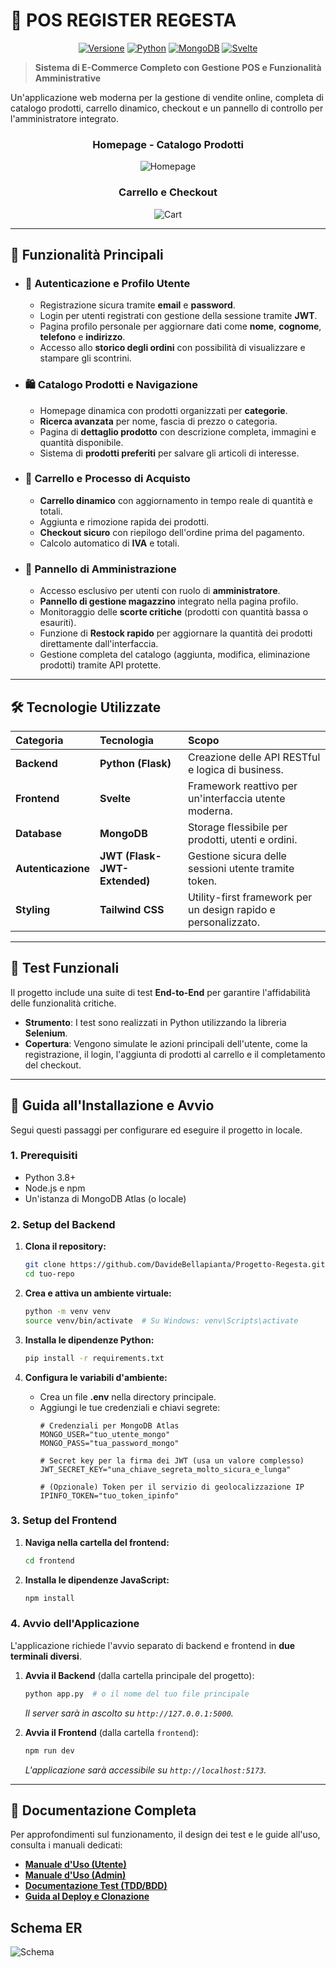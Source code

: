 # 🛒 POS REGISTER REGESTA
<div align="center">

[![Versione](https://img.shields.io/badge/versione-1.0.0-blue)](https://github.com/tuo-username/tuo-repo) 
[![Python](https://img.shields.io/badge/python-3.8+-blue)](https://www.python.org/) 
[![MongoDB](https://img.shields.io/badge/MongoDB-4.4+-green)](https://www.mongodb.com/) 
[![Svelte](https://img.shields.io/badge/Svelte-4.0+-orange)](https://svelte.dev/)

</div>

> **Sistema di E-Commerce Completo con Gestione POS e Funzionalità Amministrative**

Un'applicazione web moderna per la gestione di vendite online, completa di catalogo prodotti, carrello dinamico, checkout e un pannello di controllo per l'amministratore integrato.

<div align="center">

### Homepage - Catalogo Prodotti
![Homepage](frontend/src/lib/assets/Screenshot1.png)

### Carrello e Checkout
![Cart](frontend/src/lib/assets/Screenshot2.png)

</div>

---

## 🚀 Funzionalità Principali

-   ### 🔐 **Autenticazione e Profilo Utente**
    -   Registrazione sicura tramite **email** e **password**.
    -   Login per utenti registrati con gestione della sessione tramite **JWT**.
    -   Pagina profilo personale per aggiornare dati come **nome**, **cognome**, **telefono** e **indirizzo**.
    -   Accesso allo **storico degli ordini** con possibilità di visualizzare e stampare gli scontrini.

-   ### 🛍️ **Catalogo Prodotti e Navigazione**
    -   Homepage dinamica con prodotti organizzati per **categorie**.
    -   **Ricerca avanzata** per nome, fascia di prezzo o categoria.
    -   Pagina di **dettaglio prodotto** con descrizione completa, immagini e quantità disponibile.
    -   Sistema di **prodotti preferiti** per salvare gli articoli di interesse.

-   ### 💸 **Carrello e Processo di Acquisto**
    -   **Carrello dinamico** con aggiornamento in tempo reale di quantità e totali.
    -   Aggiunta e rimozione rapida dei prodotti.
    -   **Checkout sicuro** con riepilogo dell'ordine prima del pagamento.
    -   Calcolo automatico di **IVA** e totali.

-   ### 👑 **Pannello di Amministrazione**
    -   Accesso esclusivo per utenti con ruolo di **amministratore**.
    -   **Pannello di gestione magazzino** integrato nella pagina profilo.
    -   Monitoraggio delle **scorte critiche** (prodotti con quantità bassa o esauriti).
    -   Funzione di **Restock rapido** per aggiornare la quantità dei prodotti direttamente dall'interfaccia.
    -   Gestione completa del catalogo (aggiunta, modifica, eliminazione prodotti) tramite API protette.

---

## 🛠️ Tecnologie Utilizzate

| Categoria      | Tecnologia                               | Scopo                                                      |
| :------------- | :--------------------------------------- | :--------------------------------------------------------- |
| **Backend** | **Python (Flask)** | Creazione delle API RESTful e logica di business.          |
| **Frontend** | **Svelte** | Framework reattivo per un'interfaccia utente moderna.      |
| **Database** | **MongoDB** | Storage flessibile per prodotti, utenti e ordini.          |
| **Autenticazione** | **JWT (Flask-JWT-Extended)** | Gestione sicura delle sessioni utente tramite token.       |
| **Styling** | **Tailwind CSS** | Utility-first framework per un design rapido e personalizzato. |

---

## 🧪 Test Funzionali

Il progetto include una suite di test **End-to-End** per garantire l'affidabilità delle funzionalità critiche.

-   **Strumento**: I test sono realizzati in Python utilizzando la libreria **Selenium**.
-   **Copertura**: Vengono simulate le azioni principali dell'utente, come la registrazione, il login, l'aggiunta di prodotti al carrello e il completamento del checkout.

---

## 🚀 Guida all'Installazione e Avvio

Segui questi passaggi per configurare ed eseguire il progetto in locale.

### **1. Prerequisiti**
-   Python 3.8+
-   Node.js e npm
-   Un'istanza di MongoDB Atlas (o locale)

### **2. Setup del Backend**

1.  **Clona il repository:**
    ```bash
    git clone https://github.com/DavideBellapianta/Progetto-Regesta.git
    cd tuo-repo
    ```

2.  **Crea e attiva un ambiente virtuale:** 
    ```bash
    python -m venv venv
    source venv/bin/activate  # Su Windows: venv\Scripts\activate
    ```

3.  **Installa le dipendenze Python:**
    ```bash
    pip install -r requirements.txt
    ```

4.  **Configura le variabili d'ambiente:**
    -   Crea un file **.env** nella directory principale.
    -   Aggiungi le tue credenziali e chiavi segrete:
        ```env
        # Credenziali per MongoDB Atlas
        MONGO_USER="tuo_utente_mongo"
        MONGO_PASS="tua_password_mongo"
        
        # Secret key per la firma dei JWT (usa un valore complesso)
        JWT_SECRET_KEY="una_chiave_segreta_molto_sicura_e_lunga"
        
        # (Opzionale) Token per il servizio di geolocalizzazione IP
        IPINFO_TOKEN="tuo_token_ipinfo"
        ```

### **3. Setup del Frontend**

1.  **Naviga nella cartella del frontend:**
    ```bash
    cd frontend
    ```
2.  **Installa le dipendenze JavaScript:**
    ```bash
    npm install
    ```

### **4. Avvio dell'Applicazione**

L'applicazione richiede l'avvio separato di backend e frontend in **due terminali diversi**.

1.  **Avvia il Backend** (dalla cartella principale del progetto):
    ```bash
    python app.py  # o il nome del tuo file principale
    ```
    *Il server sarà in ascolto su `http://127.0.0.1:5000`.*

2.  **Avvia il Frontend** (dalla cartella `frontend`):
    ```bash
    npm run dev
    ```
    *L'applicazione sarà accessibile su `http://localhost:5173`.*

---

## 📄 Documentazione Completa

Per approfondimenti sul funzionamento, il design dei test e le guide all'uso, consulta i manuali dedicati:

-   **[Manuale d'Uso (Utente)](https://docs.google.com/document/d/1D-iD6ySRSMTE_2vF7IYUspjGktVcQ5FYHsPTtpqSHIg/edit?usp=sharing)**
-   **[Manuale d'Uso (Admin)](https://docs.google.com/document/d/1T4pVNrQZteYiWHWS7Yc43FHqHQ8niNeXFbfG5IZQTjk/edit?usp=sharing)**
-   **[Documentazione Test (TDD/BDD)](https://docs.google.com/document/d/1WCHKvUJXN33FFV7T_rbOO9tqv_enCzUocbcRUm5gYcU/edit?usp=sharing)**
-   **[Guida al Deploy e Clonazione](https://docs.google.com/document/d/1DaH7GuubCvphcqf7L6Eg5NuQTkLMXLHAdXNCO2p5ViY/edit?usp=sharing)**

## Schema ER 
![Schema](frontend/src/lib/assets/schemaER.png)

